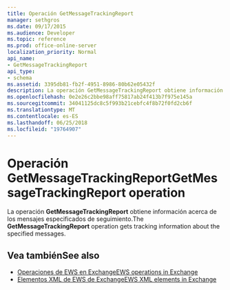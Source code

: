```yaml
---
title: Operación GetMessageTrackingReport
manager: sethgros
ms.date: 09/17/2015
ms.audience: Developer
ms.topic: reference
ms.prod: office-online-server
localization_priority: Normal
api_name:
- GetMessageTrackingReport
api_type:
- schema
ms.assetid: 3395db81-fb2f-4951-8986-80b62e05432f
description: La operación GetMessageTrackingReport obtiene información acerca de los mensajes especificados de seguimiento.
ms.openlocfilehash: 0e2e26c2bbe98aff75817ab24f413b7f975e145a
ms.sourcegitcommit: 34041125dc8c5f993b21cebfc4f8b72f0fd2cb6f
ms.translationtype: MT
ms.contentlocale: es-ES
ms.lasthandoff: 06/25/2018
ms.locfileid: "19764907"
---
```

# <a name="getmessagetrackingreport-operation"></a><span data-ttu-id="0d425-103">Operación GetMessageTrackingReport</span><span class="sxs-lookup"><span data-stu-id="0d425-103">GetMessageTrackingReport operation</span></span>

<span data-ttu-id="0d425-104">La operación **GetMessageTrackingReport** obtiene información acerca de los mensajes especificados de seguimiento.</span><span class="sxs-lookup"><span data-stu-id="0d425-104">The **GetMessageTrackingReport** operation gets tracking information about the specified messages.</span></span> 
  
## <a name="see-also"></a><span data-ttu-id="0d425-105">Vea también</span><span class="sxs-lookup"><span data-stu-id="0d425-105">See also</span></span>

- [<span data-ttu-id="0d425-106">Operaciones de EWS en Exchange</span><span class="sxs-lookup"><span data-stu-id="0d425-106">EWS operations in Exchange</span></span>](ews-operations-in-exchange.md)
- [<span data-ttu-id="0d425-107">Elementos XML de EWS de Exchange</span><span class="sxs-lookup"><span data-stu-id="0d425-107">EWS XML elements in Exchange</span></span>](ews-xml-elements-in-exchange.md)

